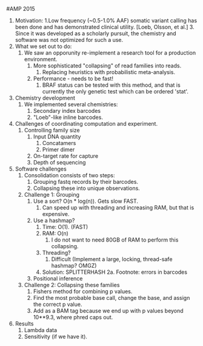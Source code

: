 #AMP 2015
1. Motivation:
    1.Low frequency (~0.5-1.0% AAF) somatic variant calling has been done and has demonstrated clinical utility. [Loeb, Olsson, et al.]
    3. Since it was developed as a scholarly pursuit, the chemistry and software was not optimized for such a use.
2. What we set out to do:
    1. We saw an opporunity re-implement a research tool for a production environment.
        1. More sophisticated "collapsing" of read families into reads.
            1. Replacing heuristics with probabilistic meta-analysis.
        2. Performance - needs to be fast!
            1. BRAF status can be tested with this method, and that is currently the only genetic test which can be ordered 'stat'.
3. Chemistry development
    1. We implemented several chemistries:
        1. Secondary index barcodes
        3. "Loeb"-like inline barcodes.
4. Challenges of coordinating computation and experiment.
    1. Controlling family size
        1. Input DNA quantity
            1. Concatamers
            2. Primer dimer
        2. On-target rate for capture
        3. Depth of sequencing
5. Software challenges
    1. Consolidation consists of two steps:
        1. Grouping fastq records by their barcodes.
        2. Collapsing these into unique observations.
    2. Challenge 1: Grouping
        1. Use a sort? O(n * log(n)). Gets slow FAST.
            1. Can speed up with threading and increasing RAM, but that is expensive.
        2. Use a hashmap?
            1. Time: O(1). (FAST)
            2. RAM:  O(n)
                1. I do not want to need 80GB of RAM to perform this collapsing.
            3. Threading?
                1. Difficult (Implement a large, locking, thread-safe hashmap? OMGZ)
            3. Solution: SPLITTERHASH
    2a. Footnote: errors in barcodes
        1. Positional inference
    3. Challenge 2: Collapsing these families
        1. Fishers method for combining p values.
        2. Find the most probable base call, change the base, and assign the correct p value.
        3. Add as a BAM tag because we end up with p values beyond 10**9.3, where phred caps out.
6. Results
    1. Lambda data
    2. Sensitivity (if we have it).
